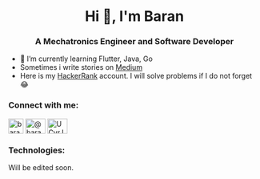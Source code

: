 <h1 align="center">Hi 👋, I'm Baran</h1>
<h3 align="center">A Mechatronics Engineer and Software Developer</h3>

- 🌱 I’m currently learning Flutter, Java, Go
- Sometimes i write stories on [Medium](https://baran-alhas.medium.com/)
- Here is my [HackerRank](https://hackerrank.com/baranalhas) account. I will solve problems if I do not forget 😂

<h3 align="left">Connect with me:</h3>
<p align="left">
<a href="https://www.linkedin.com/in/baranalhas/" target="blank"><img align="center" src="https://velanovascular.com/wp-content/uploads/2020/06/LinkedIn.png" alt="baranalhas" height="30" width="30" /></a>
<a href="https://baran-alhas.medium.com/" target="blank"><img align="center" src="https://cdn.jsdelivr.net/npm/simple-icons@3.0.1/icons/medium.svg" alt="@baran_alhas" height="30" width="40" /></a>
<a href="https://www.youtube.com/channel/UCvrJcfpecGTgEIrlkzsSh-A" target="blank"><img align="center" src="https://upload.wikimedia.org/wikipedia/commons/thumb/0/09/YouTube_full-color_icon_%282017%29.svg/2560px-YouTube_full-color_icon_%282017%29.svg.png" alt="UCvrJcfpecGTgEIrlkzsSh-A" height="30" width="40" /></a>
</p>
<h3 align="left">Technologies:</h3>
<p align="left">
Will be edited soon.
</p>
